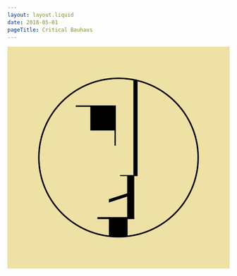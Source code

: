 ```yaml
---
layout: layout.liquid
date: 2018-05-01
pageTitle: Critical Bauhaus
---
```

![Critical Bauhaus](/img/criticalbauhaus.jpg)
